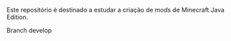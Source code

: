 Este repositório é destinado a estudar a criação de mods de Minecraft
Java Edition.

Branch develop
